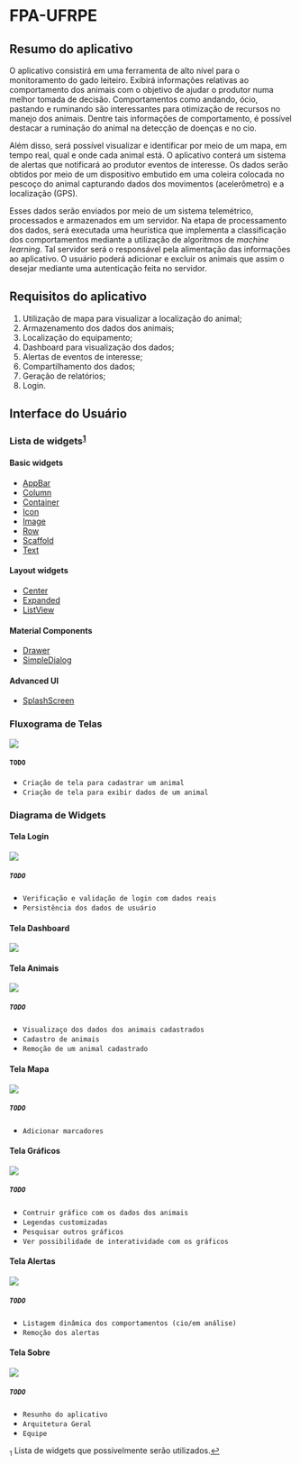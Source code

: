 # FPA-UFRPE

## Resumo do aplicativo

O aplicativo consistirá em uma ferramenta de alto nível para o monitoramento do gado leiteiro. Exibirá informações 
relativas ao comportamento dos animais com o objetivo de ajudar o produtor numa melhor tomada de decisão. Comportamentos
como andando, ócio, pastando e ruminando são interessantes para otimização de recursos no manejo dos animais. Dentre tais
informações de comportamento, é possível destacar a ruminação do animal na detecção de doenças e no cio.

Além disso, será possível visualizar e identificar por meio de um mapa, em tempo real, qual e onde cada animal está. O 
aplicativo conterá um sistema de alertas que notificará ao produtor eventos de interesse. Os dados serão obtidos por meio 
de um dispositivo embutido em uma coleira colocada no pescoço do animal capturando dados dos movimentos (acelerômetro) e a 
localização (GPS).

Esses dados serão enviados por meio de um sistema telemétrico, processados e armazenados em um servidor. 
Na etapa de processamento dos dados, será executada uma heurística que implementa a classificação dos comportamentos 
mediante a utilização de algoritmos de *machine learning*. Tal servidor será o responsável pela alimentação das informações
ao aplicativo. O usuário poderá adicionar e excluir os animais que assim o desejar mediante uma autenticação feita no servidor.


## Requisitos do aplicativo

1. Utilização de mapa para visualizar a localização do animal;
2. Armazenamento dos dados dos animais;
3. Localização do equipamento;
4. Dashboard para visualização dos dados;
5. Alertas de eventos de interesse;
6. Compartilhamento dos dados;
7. Geração de relatórios;
8. Login.


## Interface do Usuário

### Lista de widgets<sup id="a1">[1](#f1)</sup>

#### Basic widgets

- [AppBar](https://api.flutter.dev/flutter/material/AppBar-class.html)
- [Column](https://api.flutter.dev/flutter/widgets/Column-class.html)
- [Container](https://api.flutter.dev/flutter/widgets/Container-class.html)
- [Icon](https://api.flutter.dev/flutter/widgets/Icon-class.html)
- [Image](https://api.flutter.dev/flutter/widgets/Image-class.html)
- [Row](https://api.flutter.dev/flutter/widgets/Row-class.html)
- [Scaffold](https://api.flutter.dev/flutter/material/Scaffold-class.html)
- [Text](https://api.flutter.dev/flutter/widgets/Text-class.html)

#### Layout widgets

- [Center](https://api.flutter.dev/flutter/widgets/Center-class.html)
- [Expanded](https://api.flutter.dev/flutter/widgets/Expanded-class.html)
- [ListView](https://api.flutter.dev/flutter/widgets/ListView-class.html)

#### Material Components

- [Drawer](https://api.flutter.dev/flutter/material/Drawer-class.html)
- [SimpleDialog](https://api.flutter.dev/flutter/material/SimpleDialog-class.html)

#### Advanced UI

- [SplashScreen](https://flutter.dev/docs/development/ui/advanced/splash-screen)

### Fluxograma de Telas

<img src="https://github.com/andssuu/FPA-UFRPE/blob/master/moncattle/assets/images/fluxograma_telas.svg">

#### ```TODO```
  - ```Criação de tela para cadastrar um animal``` 
  - ```Criação de tela para exibir dados de um animal```

### Diagrama de Widgets

#### Tela Login

<img src="https://github.com/andssuu/FPA-UFRPE/blob/master/moncattle/assets/images/diagrams/diagram_login.svg">

##### ```TODO```
  - ```Verificação e validação de login com dados reais```
  - ```Persistência dos dados de usuário```

#### Tela Dashboard

<img src="https://github.com/andssuu/FPA-UFRPE/blob/master/moncattle/assets/images/diagrams/diagram_dashboard.svg">

#### Tela Animais

<img src="https://github.com/andssuu/FPA-UFRPE/blob/master/moncattle/assets/images/diagrams/diagram_list_animals.svg">

##### ```TODO```
  - ```Visualizaço dos dados dos animais cadastrados```
  - ```Cadastro de animais```
  - ```Remoção de um animal cadastrado```

#### Tela Mapa

<img src="https://github.com/andssuu/FPA-UFRPE/blob/master/moncattle/assets/images/diagrams/diagram_map.svg">

##### ```TODO```
  - ```Adicionar marcadores```

#### Tela Gráficos

<img src="https://github.com/andssuu/FPA-UFRPE/blob/master/moncattle/assets/images/diagrams/diagram_graphics.svg">

##### ```TODO```
  - ```Contruir gráfico com os dados dos animais```
  - ```Legendas customizadas```
  - ```Pesquisar outros gráficos```
  - ```Ver possibilidade de interatividade com os gráficos```

#### Tela Alertas

<img src="https://github.com/andssuu/FPA-UFRPE/blob/master/moncattle/assets/images/diagrams/diagram_alerts.svg">

##### ```TODO```
  - ```Listagem dinâmica dos comportamentos (cio/em análise)```
  - ```Remoção dos alertas```

#### Tela Sobre

<img src="https://github.com/andssuu/FPA-UFRPE/blob/master/moncattle/assets/images/diagrams/diagram_about.svg">

##### ```TODO```
  - ```Resunho do aplicativo```
  - ```Arquitetura Geral```
  - ```Equipe```


<sub id="f1">1</sub> Lista de widgets que possivelmente serão utilizados.[↩](#a1)
